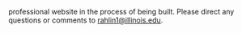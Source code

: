 
professional website in the process of being built.
Please direct any questions or comments to rahlin1@illinois.edu.
